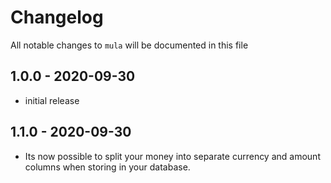 # Changelog

All notable changes to `mula` will be documented in this file

## 1.0.0 - 2020-09-30

- initial release

## 1.1.0 - 2020-09-30

- Its now possible to split your money into separate currency and amount columns when storing in your database.

